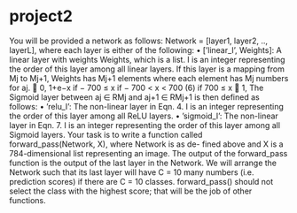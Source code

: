 # project2
You will be provided a network as follows: Network = [layer1, layer2, .., layerL],
where each layer is either of the following:
• [’linear_I’, Weights]: A linear layer with weights Weights, which is a list. I is an integer representing the order of this layer among all linear layers. If this layer is a mapping from Mj to Mj+1, Weights has Mj+1 elements where each element has Mj numbers for aj.
 0, 1+e−x
if − 700 ≤ x
if − 700 < x < 700 (6) if 700 ≤ x
  1,
The Sigmoid layer between aj ∈ RMj and aj+1 ∈ RMj+1 is then defined as follows:
• ’relu_I’: The non-linear layer in Eqn. 4. I is an integer representing the order of this layer among all ReLU layers.
• ’sigmoid_I’: The non-linear layer in Eqn. 7. I is an integer representing the order of this layer among all Sigmoid layers.
Your task is to write a function called forward_pass(Network, X), where Network is as de- fined above and X is a 784-dimensional list representing an image. The output of the forward_pass function is the output of the last layer in the Network. We will arrange the Network such that its last layer will have C = 10 many numbers (i.e. prediction scores) if there are C = 10 classes. forward_pass() should not select the class with the highest score; that will be the job of other functions.
